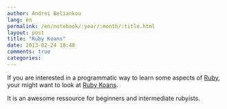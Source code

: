 ```yaml
---
author: Andrei Beliankou
lang: en
permalink: /en/notebook/:year/:month/:title.html
layout: post
title: "Ruby Koans"
date: 2013-02-24 18:48
comments: true
categories: 
---
```

<p>
	If you are interested in a programmatic way to learn some aspects of <a href="http://www.ruby-lang.org/en">Ruby</a>, your might want to look at <a href="http://rubykoans.com/">Ruby Koans</a>.</p>
<p>
	It is an awesome ressource for beginners and intermediate rubyists.</p>